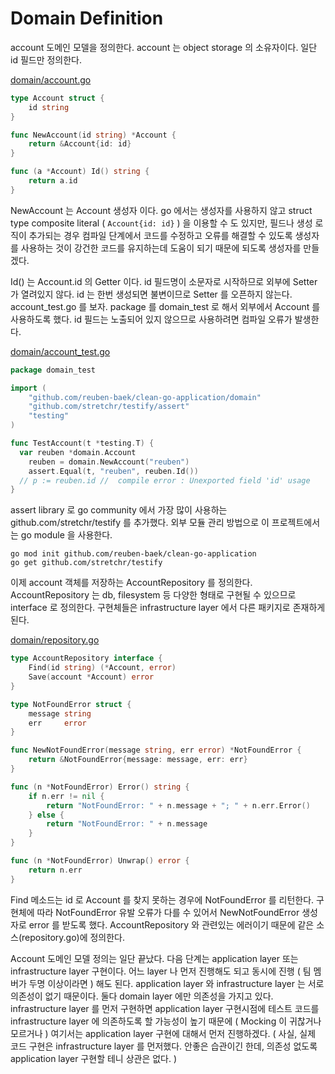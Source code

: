 # Domain Definition

account 도메인 모델을 정의한다. account 는 object storage 의 소유자이다. 일단 id 필드만 정의한다. 

[domain/account.go](https://github.com/reuben-baek/clean-go-application/blob/v0_1/domain-definition/domain/account.go)

```go
type Account struct {
	id string
}

func NewAccount(id string) *Account {
	return &Account{id: id}
}

func (a *Account) Id() string {
	return a.id
}
```

NewAccount 는 Account 생성자 이다. go 에서는 생성자를 사용하지 않고 struct type composite literal ( `Account{id: id}` ) 을 이용할 수 도 있지만, 필드나 생성 로직이 추가되는 경우 컴파일 단계에서 코드를 수정하고 오류를 해결할 수 있도록 생성자를 사용하는 것이 강건한 코드를 유지하는데 도움이 되기 때문에 되도록 생성자를 만들겠다.

Id() 는 Account.id 의 Getter 이다. id 필드명이 소문자로 시작하므로 외부에 Setter 가 열려있지 않다. id 는 한번 생성되면 불변이므로 Setter 를 오픈하지 않는다. account_test.go 를 보자. package 를 domain_test 로 해서 외부에서 Account 를 사용하도록 했다. id 필드는 노출되어 있지 않으므로 사용하려면 컴파일 오류가 발생한다. 

[domain/account_test.go](https://github.com/reuben-baek/clean-go-application/blob/v0_1/domain-definition/domain/account_test.go)

```go
package domain_test

import (
	"github.com/reuben-baek/clean-go-application/domain"
	"github.com/stretchr/testify/assert"
	"testing"
)

func TestAccount(t *testing.T) {
  var reuben *domain.Account
	reuben = domain.NewAccount("reuben")
	assert.Equal(t, "reuben", reuben.Id())
  // p := reuben.id //  compile error : Unexported field 'id' usage
}
```

assert library 로 go community 에서 가장 많이 사용하는 github.com/stretchr/testify 를 추가했다. 외부 모듈 관리 방법으로 이 프로젝트에서는 go module 을 사용한다.

```
go mod init github.com/reuben-baek/clean-go-application
go get github.com/stretchr/testify
```

이제 account 객체를 저장하는 AccountRepository 를 정의한다. AccountRepository 는 db, filesystem 등 다양한 형태로 구현될 수 있으므로 interface 로 정의한다. 구현체들은 infrastructure layer 에서 다른 패키지로 존재하게 된다.

[domain/repository.go](https://github.com/reuben-baek/clean-go-application/blob/v0_1/domain-definition/domain/repository.go)

```go
type AccountRepository interface {
	Find(id string) (*Account, error)
	Save(account *Account) error
}

type NotFoundError struct {
	message string
	err     error
}

func NewNotFoundError(message string, err error) *NotFoundError {
	return &NotFoundError{message: message, err: err}
}

func (n *NotFoundError) Error() string {
	if n.err != nil {
		return "NotFoundError: " + n.message + "; " + n.err.Error()
	} else {
		return "NotFoundError: " + n.message
	}
}

func (n *NotFoundError) Unwrap() error {
	return n.err
}
```

Find 메소드는 id 로 Account 를 찾지 못하는 경우에 NotFoundError 를 리턴한다. 구현체에 따라 NotFoundError 유발 오류가 다를 수 있어서 NewNotFoundError 생성자로 error 를 받도록 했다. AccountRepository 와 관련있는 에러이기 때문에 같은 소스(repository.go)에 정의한다. 

Account 도메인 모델 정의는 일단 끝났다. 다음 단계는 application layer 또는 infrastructure layer 구현이다. 어느 layer 나 먼저 진행해도 되고 동시에 진행 ( 팀 멤버가 두명 이상이라면 ) 해도 된다. application layer 와 infrastructure layer 는 서로 의존성이 없기 때문이다. 둘다 domain layer 에만 의존성을 가지고 있다. infrastructure layer 를 먼저 구현하면 application layer 구현시점에 테스트 코드를 infrastructure layer 에 의존하도록 할 가능성이 높기 때문에 ( Mocking 이 귀찮거나 모르거나 ) 여기서는 application layer 구현에 대해서 먼저 진행하겠다. ( 사실, 실제 코드 구현은 infrastructure layer 를 먼저했다. 안좋은 습관이긴 한데, 의존성 없도록 application layer 구현할 테니 상관은 없다. )

